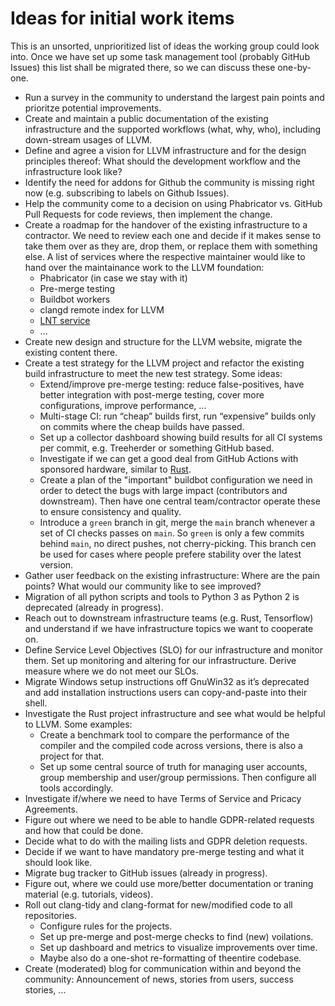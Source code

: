# Ideas for initial work items

This is an unsorted, unprioritized list of ideas the working group could look
into. Once we have set up some task management tool (probably GitHub Issues)
this list shall be migrated there, so we can discuss these one-by-one.

* Run a survey in the community to understand the largest pain points and
  prioritze potential improvements.
* Create and maintain a public documentation of the existing infrastructure and
  the supported workflows (what, why, who), including down-stream usages of
  LLVM.
* Define and agree a vision for LLVM infrastructure and for the design
  principles thereof: What should the development workflow and the
  infrastructure look like?
* Identify the need for addons for Github the community is missing right now
  (e.g. subscribing to labels on Github Issues).
* Help the community come to a decision on using Phabricator vs. GitHub Pull
  Requests for code reviews, then implement the change.
* Create a roadmap for the handover of the existing infrastructure to a
  contractor. We need to review each one and decide if it makes sense
  to take them over as they are, drop them, or replace them with something else.
  A list of services where the respective maintainer would like to hand over
  the maintainance work to the LLVM foundation:
  * Phabricator (in case we stay with it)
  * Pre-merge testing
  * Buildbot workers
  * clangd remote index for LLVM
  * [LNT service](http://lnt.llvm.org/)
  * ...
* Create new design and structure for the LLVM website, migrate the existing
  content there.
* Create a test strategy for the LLVM project and refactor the existing build
  infrastructure to meet the new test strategy. Some ideas:
  * Extend/improve pre-merge testing: reduce false-positives, have better
    integration with post-merge testing, cover more configurations, improve
    performance, ...
  * Multi-stage CI: run “cheap” builds first, run “expensive” builds only on
    commits where the cheap builds have passed.
  * Set up a collector dashboard showing build results for all CI systems per
    commit, e.g. Treeherder or something GitHub based.
  * Investigate if we can get a good deal from GitHub Actions with sponsored
    hardware, similar to
    [Rust](https://blog.rust-lang.org/inside-rust/2020/07/23/rust-ci-is-moving-to-github-actions.html).
  * Create a plan of the "important" buildbot configuration we need in order to
    detect the bugs with large impact (contributors and downstream). Then have
    one central team/contractor operate these to ensure consistency and quality.
  * Introduce a `green` branch in git, merge the `main` branch whenever a set of
    CI checks passes on `main`. So `green` is only a few commits behind `main`,
    no direct pushes, not cherry-picking. This branch cen be used for cases
    where people prefere stability over the latest version.
* Gather user feedback on the existing infrastructure: Where are the pain
  points? What would our community like to see improved?
* Migration of all python scripts and tools to Python 3 as Python 2 is
  deprecated (already in progress).
* Reach out to downstream infrastructure teams (e.g. Rust, Tensorflow) and
  understand if we have infrastructure topics we want to cooperate on.
* Define Service Level Objectives (SLO) for our infrastructure and monitor
  them. Set up monitoring and altering for our infrastructure.  Derive measure
  where we do not meet our SLOs.
* Migrate Windows setup instructions off GnuWin32 as it’s deprecated and add
  installation instructions users can copy-and-paste into their shell.
* Investigate the Rust project infrastructure and see what would be helpful to
  LLVM. Some examples:
  * Create a benchmark tool to compare the performance of the compiler and the
    compiled code across versions, there is also a project for that.
  * Set up some central source of truth for managing user accounts, group
    membership and user/group permissions. Then configure all tools
    accordingly.
* Investigate if/where we need to have Terms of Service and Pricacy Agreements.
* Figure out where we need to be able to handle GDPR-related requests and
  how that could be done.
* Decide what to do with the mailing lists and GDPR deletion requests.
* Decide if we want to have mandatory pre-merge testing and what it should
  look like.
* Migrate bug tracker to GitHub issues (already in progress).
* Figure out, where we could use more/better documentation or traning material
  (e.g. tutorials, videos).
* Roll out clang-tidy and clang-format for new/modified code to all repositories. 
  * Configure rules for the projects.
  * Set up pre-merge and post-merge checks to find (new) voilations.
  * Set up dashboard and metrics to visualize improvements over time.
  * Maybe also do a one-shot re-formatting of theentire codebase.
* Create (moderated) blog for communication within and beyond the community:
  Announcement of news, stories from users, success stories, ...
